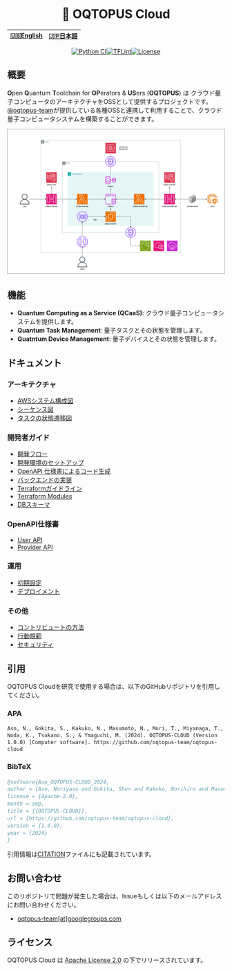 <div align="center">

<h1> 🐙 OQTOPUS Cloud </h1>

<table>
  <thead>
    <tr>
      <th style="text-align:center"><a href="./README.md">🇺🇸English</a></th>
      <th style="text-align:center"><a href="./README.ja.md">🇯🇵日本語</a></th>
    </tr>
  </thead>
</table>

[![Python CI](https://github.com/oqtopus-team/oqtopus-cloud/actions/workflows/python-ci.yml/badge.svg)](https://github.com/oqtopus-team/oqtopus-cloud/actions/workflows/python-ci.yml)[![TFLint](https://github.com/oqtopus-team/oqtopus-cloud/actions/workflows/tflint.yml/badge.svg)](https://github.com/oqtopus-team/oqtopus-cloud/actions/workflows/tflint.yml)[![License](https://img.shields.io/badge/License-Apache_2.0-blue.svg)](https://opensource.org/licenses/Apache-2.0)

</div>

## 概要

**O**pen **Q**uantum **T**oolchain for **OP**erators & **US**ers (**OQTOPUS**) は クラウド量子コンピュータのアーキテクチャをOSSとして提供するプロジェクトです。
[@oqtopus-team](https://github.com/oqtopus-team)が提供している各種OSSと連携して利用することで、クラウド量子コンピュータシステムを構築することができます。

![OQTOPUS Cloud](./asset/aws_system_architecture_diagram_overview.drawio.png)

## 機能

- **Quantum Computing as a Service (QCaaS)**: クラウド量子コンピュータシステムを提供します。
- **Quantum Task Management**: 量子タスクとその状態を管理します。
- **Quatntum Device Management**: 量子デバイスとその状態を管理します。

## ドキュメント

### アーキテクチャ

- [AWSシステム構成図](./ja/architecture/aws_system_architecture_diagram.md)
- [シーケンス図](./ja/architecture/sequence_diagram.md)
- [タスクの状態遷移図](./ja/architecture/task_state_transition_diagram.md)

### 開発者ガイド

- [開発フロー](./ja/developer_guidelines/index.md)
- [開発環境のセットアップ](./ja/developer_guidelines/setup.md)
- [OpenAPI 仕様書によるコード生成](./ja/developer_guidelines/openapi.md)
- [バックエンドの実装](./ja/developer_guidelines/backend.md)
- [Terraformガイドライン](./ja/developer_guidelines/terraform_guidelines.md)
- [Terraform Modules](./terraform_modules/README.md)
- [DBスキーマ](./schema/README.md)

### OpenAPI仕様書

- [User API](./oas/user/openapi.yaml)
- [Provider API](./oas/provider/openapi.yaml)

### 運用

- [初期設定](./ja/operation/setup.md)
- [デプロイメント](./ja/operation/deployment.md)

### その他

- [コントリビュートの方法](./ja/CONTRIBUTING.md)
- [行動規範](./ja/CODE_OF_CONDUCT.md)
- [セキュリティ](./ja/SECURITY.md)

## 引用

OQTOPUS Cloudを研究で使用する場合は、以下のGitHubリポジトリを引用してください。

### APA

```apacite
Aso, N., Gokita, S., Kakuko, N., Masumoto, N., Mori, T., Miyanaga, T., Noda, K., Tsukano, S., & Ymaguchi, M. (2024). OQTOPUS-CLOUD (Version 1.0.0) [Computer software]. https://github.com/oqtopus-team/oqtopus-cloud
```

### BibTeX

```bibtex
@software{Aso_OQTOPUS-CLOUD_2024,
author = {Aso, Noriyasu and Gokita, Shun and Kakuko, Norihiro and Masumoto, Naoyuki and Mori, Toshio and Miyanaga, Takafumi and Noda, Kunihiro and Tsukano, Satoyuki and Ymaguchi, Masaomi},
license = {Apache-2.0},
month = sep,
title = {{OQTOPUS-CLOUD}},
url = {https://github.com/oqtopus-team/oqtopus-cloud},
version = {1.0.0},
year = {2024}
}
```

引用情報は[CITATION](../CITATION.cff)ファイルにも記載されています。

## お問い合わせ

このリポジトリで問題が発生した場合は、Issueもしくは以下のメールアドレスにお問い合わせください。

- [oqtopus-team[at]googlegroups.com](mailto:oqtopus-team[at]googlegroups.com)

## ライセンス

OQTOPUS Cloud は [Apache License 2.0](../LICENSE) の下でリリースされています。
